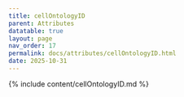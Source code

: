 ```yaml
---
title: cellOntologyID
parent: Attributes
datatable: true
layout: page
nav_order: 17
permalink: docs/attributes/cellOntologyID.html
date: 2025-10-31
---
```

{% include content/cellOntologyID.md %}
